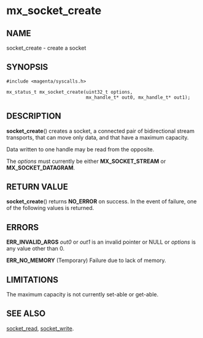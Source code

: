 # mx_socket_create

## NAME

socket_create - create a socket

## SYNOPSIS

```
#include <magenta/syscalls.h>

mx_status_t mx_socket_create(uint32_t options,
                             mx_handle_t* out0, mx_handle_t* out1);

```

## DESCRIPTION

**socket_create**() creates a socket, a connected pair of
bidirectional stream transports, that can move only data, and that
have a maximum capacity.

Data written to one handle may be read from the opposite.

The *options* must currently be either **MX_SOCKET_STREAM** or
**MX_SOCKET_DATAGRAM**.

## RETURN VALUE

**socket_create**() returns **NO_ERROR** on success. In the event of
failure, one of the following values is returned.

## ERRORS

**ERR_INVALID_ARGS**  *out0* or *out1* is an invalid pointer or NULL or
*options* is any value other than 0.

**ERR_NO_MEMORY**  (Temporary) Failure due to lack of memory.

## LIMITATIONS

The maximum capacity is not currently set-able or get-able.

## SEE ALSO

[socket_read](socket_read.md),
[socket_write](socket_write.md).
